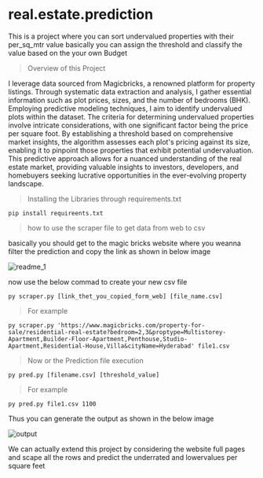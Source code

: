 # real.estate.prediction
This is a project where you can sort undervalued properties with their per_sq_mtr value basically you can assign the threshold and classify the value based on the your own Budget

> Overview of this Project

I leverage data sourced from Magicbricks, a renowned platform for property listings. Through systematic data extraction and analysis, I gather essential information such as plot prices, sizes, and the number of bedrooms (BHK). Employing predictive modeling techniques, I aim to identify undervalued plots within the dataset. The criteria for determining undervalued properties involve intricate considerations, with one significant factor being the price per square foot. By establishing a threshold based on comprehensive market insights, the algorithm assesses each plot's pricing against its size, enabling it to pinpoint those properties that exhibit potential undervaluation. This predictive approach allows for a nuanced understanding of the real estate market, providing valuable insights to investors, developers, and homebuyers seeking lucrative opportunities in the ever-evolving property landscape.

> Installing the Libraries through requirements.txt

```
pip install requireents.txt
```

> how to use the scraper file to get data from web to csv

basically you should get to the magic bricks website where you weanna filter the prediction and copy the link as shown in below image

![readme_1](https://github.com/udaychandp/image.conversion.with.python/assets/114306402/36b608f7-05f6-430d-9b04-7919518f47be)

now use the below commad to create your new csv file 

```
py scraper.py [link_thet_you_copied_form_web] [file_name.csv]
```
> For example

```
py scraper.py 'https://www.magicbricks.com/property-for-sale/residential-real-estate?bedroom=2,3&proptype=Multistorey-Apartment,Builder-Floor-Apartment,Penthouse,Studio-Apartment,Residential-House,Villa&cityName=Hyderabad' file1.csv
```

> Now or the Prediction file execution

```
py pred.py [filename.csv] [threshold_value]
```

> For example

```
py pred.py file1.csv 1100
```

Thus you can generate the output as shown in the below image

![output](https://github.com/udaychandp/image.conversion.with.python/assets/114306402/7d3b16db-70d3-4ba4-962e-9a641582e02c)

We can actually extend this project by considering the website full pages and scape all the rows and predict the underrated and lowervalues per square feet 

